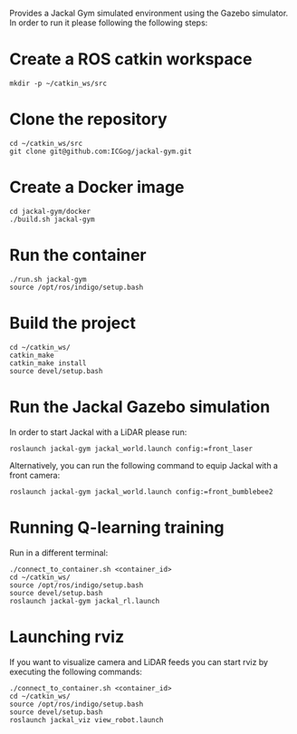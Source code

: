 Provides a Jackal Gym simulated environment using the Gazebo simulator. In order
to run it please following the following steps:

# Create a ROS catkin workspace
```console
mkdir -p ~/catkin_ws/src
```
# Clone the repository
```console
cd ~/catkin_ws/src
git clone git@github.com:ICGog/jackal-gym.git
```

# Create a Docker image
```console
cd jackal-gym/docker
./build.sh jackal-gym
```
# Run the container
```console
./run.sh jackal-gym
source /opt/ros/indigo/setup.bash
```

# Build the project
```console
cd ~/catkin_ws/
catkin_make
catkin_make install
source devel/setup.bash
```

# Run the Jackal Gazebo simulation
In order to start Jackal with a LiDAR please run:
```console
roslaunch jackal-gym jackal_world.launch config:=front_laser
```

Alternatively, you can run the following command to equip Jackal with a front camera:
```console
roslaunch jackal-gym jackal_world.launch config:=front_bumblebee2
```

# Running Q-learning training
Run in a different terminal:
```console
./connect_to_container.sh <container_id>
cd ~/catkin_ws/
source /opt/ros/indigo/setup.bash
source devel/setup.bash
roslaunch jackal-gym jackal_rl.launch

```

# Launching rviz
If you want to visualize camera and LiDAR feeds you can start rviz by executing the following commands:
```console
./connect_to_container.sh <container_id>
cd ~/catkin_ws/
source /opt/ros/indigo/setup.bash
source devel/setup.bash
roslaunch jackal_viz view_robot.launch
```
